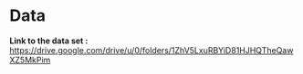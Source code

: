 # Data
**Link to the data set :** https://drive.google.com/drive/u/0/folders/1ZhV5LxuRBYiD81HJHQTheQawXZ5MkPim
